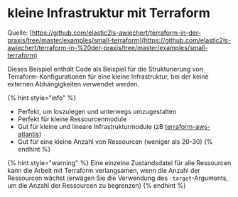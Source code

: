 # kleine Infrastruktur mit Terraform

Quelle: [https://github.com/elastic2ls-awiechert/terraform-in-der-praxis/tree/master/examples/small-terraform](https://github.com/elastic2ls-awiechert/terraform-in-%20der-praxis/tree/master/examples/small-terraform)

Dieses Beispiel enthält Code als Beispiel für die Strukturierung von Terraform-Konfigurationen für eine kleine Infrastruktur, bei der keine externen Abhängigkeiten verwendet werden.

{% hint style="info" %}
* Perfekt, um loszulegen und unterwegs umzugestalten
* Perfekt für kleine Ressourcenmodule
* Gut für kleine und lineare Infrastrukturmodule \(zB [terraform-aws-atlantis](https://github.com/terraform-aws-modules/terraform-aws-atlantis)\)
* Gut für eine kleine Anzahl von Ressourcen \(weniger als 20-30\)
{% endhint %}

{% hint style="warning" %}
Eine einzelne Zustandsdatei für alle Ressourcen kann die Arbeit mit Terraform verlangsamen, wenn die Anzahl der Ressourcen wächst \(erwägen Sie die Verwendung des `-target`-Arguments, um die Anzahl der Ressourcen zu begrenzen\)
{% endhint %}

